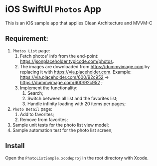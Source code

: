 iOS SwiftUI `Photos` App
============================================

This is an iOS sample app that applies Clean Architecture and MVVM-C

## Requirement:
1. `Photos List` page:
	1. Fetch photos' info from the end-point: https://jsonplaceholder.typicode.com/photos. 
    2. The images are downloaded from https://dummyimage.com by replacing it with https://via.placeholder.com. Example: https://via.placeholder.com/600/92c952 -> https://dummyimage.com/600/92c952 ;
	3. Implement the functionality: 
	    1. Search;
	    2. Switch between all list and the favorites list;
        3. Handle infinity loading with 20 items per pages;
2. `Photo Detail` page: 
    1. Add to favorites;
    2. Remove from favorites;
3. Sample unit tests for the photo list view model;
4. Sample automation test for the photo list screen;

## Install
Open the `PhotoListSample.xcodeproj` in the root directory with Xcode.
